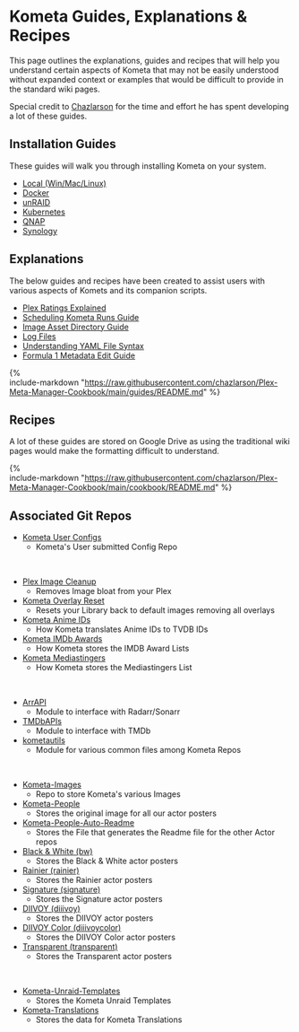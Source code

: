 # Kometa Guides, Explanations & Recipes

This page outlines the explanations, guides and recipes that will help you understand certain aspects of Kometa that may not be easily understood without expanded context or examples that would be difficult to provide in the standard wiki pages.

Special credit to [Chazlarson](https://github.com/chazlarson) for the time and effort he has spent developing a lot of these guides.

## Installation Guides

These guides will walk you through installing Kometa on your system.

- [Local (Win/Mac/Linux)](../install/local.md)
- [Docker](../install/docker.md)
- [unRAID](../install/unraid.md)
- [Kubernetes](../install/kubernetes.md)
- [QNAP](../install/qnap.md)
- [Synology](../install/synology.md)

## Explanations

The below guides and recipes have been created to assist users with various aspects of Komets and its companion scripts.

- [Plex Ratings Explained](ratings.md)
- [Scheduling Kometa Runs Guide](scheduling.md)
- [Image Asset Directory Guide](assets.md)
- [Log Files](../logs.md)
- [Understanding YAML File Syntax](../yaml.md)
- [Formula 1 Metadata Edit Guide](formula.md)

{%    
  include-markdown "https://raw.githubusercontent.com/chazlarson/Plex-Meta-Manager-Cookbook/main/guides/README.md"
%}

## Recipes

A lot of these guides are stored on Google Drive as using the traditional wiki pages would make the formatting difficult to understand.

{%    
  include-markdown "https://raw.githubusercontent.com/chazlarson/Plex-Meta-Manager-Cookbook/main/cookbook/README.md"
%}

## Associated Git Repos

- [Kometa User Configs](https://github.com/kometa-Team/Kometa-Configs)
    - Kometa's User submitted Config Repo

<br>

- [Plex Image Cleanup](https://github.com/kometa-Team/Image-Cleanup)
    - Removes Image bloat from your Plex
- [Kometa Overlay Reset](https://github.com/kometa-TEAM/KOMETA-Overlay-Reset)
    - Resets your Library back to default images removing all overlays
- [Kometa Anime IDs](https://github.com/kometa-Team/Kometa-Anime-IDs)
    - How Kometa translates Anime IDs to TVDB IDs
- [Kometa IMDb Awards](https://github.com/kometa-TEAM/KOMETA-IMDb-Awards)
    - How Kometa stores the IMDB Award Lists
- [Kometa Mediastingers](https://github.com/kometa-TEAM/KOMETA-Mediastingers)
    - How Kometa stores the Mediastingers List

<br>

- [ArrAPI](https://github.com/kometa-team/ArrAPI)
    - Module to interface with Radarr/Sonarr
- [TMDbAPIs](https://github.com/kometa-team/TMDbAPIs)
    - Module to interface with TMDb
- [kometautils](https://github.com/kometa-team/kometautils)
    - Module for various common files among Kometa Repos

<br>

- [Kometa-Images](https://github.com/kometa-Team/Kometa-Images)
    - Repo to store Kometa's various Images
- [Kometa-People](https://github.com/kometa-Team/Kometa-People)
    - Stores the original image for all our actor posters
- [Kometa-People-Auto-Readme](https://github.com/kometa-Team/Kometa-People-Auto-Readme)
    - Stores the File that generates the Readme file for the other Actor repos
- [Black & White (bw)](https://github.com/kometa-Team/Kometa-People-bw)
    - Stores the Black & White actor posters
- [Rainier (rainier)](https://github.com/kometa-Team/Kometa-People-rainier)
    - Stores the Rainier actor posters
- [Signature (signature)](https://github.com/kometa-Team/Kometa-People-signature)
    - Stores the Signature actor posters
- [DIIVOY (diiivoy)](https://github.com/kometa-Team/Kometa-People-diiivoy)
    - Stores the DIIVOY actor posters
- [DIIVOY Color (diiivoycolor)](https://github.com/kometa-Team/Kometa-People-diiivoycolor)
    - Stores the DIIVOY Color actor posters
- [Transparent (transparent)](https://github.com/kometa-Team/Kometa-People-transparent)
    - Stores the Transparent actor posters

<br>

- [Kometa-Unraid-Templates](https://github.com/kometa-Team/Kometa-Unraid-Templates)
    - Stores the Kometa Unraid Templates
- [Kometa-Translations ](https://github.com/kometa-Team/Kometa-Translations)
    - Stores the data for Kometa Translations